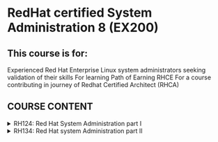 # RedHat certified System Administration 8 (EX200) #

##  This course is for: ##
Experienced Red Hat Enterprise Linux system administrators seeking validation of their skills
For learning Path of Earning RHCE
For a course contributing in journey of Redhat Certified Architect (RHCA)

## **COURSE CONTENT** ##

<details>
<summary>RH124: Red Hat System Administration part I</summary>
     <ul><li> - [ ] Get started with Red hat Linux</li>
     <li> - [ ] Access the command line.</li>
     <li> - [ ] Manage files from the command line</li>
     <li> - [ ] Get help in Red Hat Enterprise Linux</li>
     <li> - [ ] Create, view and edit text files</li>
     <li> - [ ] Manage local users and groups</li>
     <li> - [ ] Control access to files</li>
     <li> - [ ] Monitor and manage Linux processes</li>
     <li> - [ ] Control services and daemons</li>
     <li> - [ ] Configure and secure SSH</li>
     <li> - [ ] Analyze and store logs</li>
     <li> - [ ] Manage networking</li>
     <li> - [ ] Archive and transfer files</li>
     <li> - [ ] Install and update software</li>
     <li> - [ ] Access Linux file system</li>
     <li> - [ ] Analyze servers and get support</li>
</ul>
</details>
<details>
<summary>RH134: Red Hat system Administration part II</summary>
     <ul><li> - [ ] Improve command line productivity</li>
     <li> - [ ] Schedule future tasks.</li>
     <li> - [ ] Tune system performance</li>
     <li> - [ ] Control access to files with ACLs</li>
     <li> - [ ] Manage SELinux security</li>
     <li> - [ ] Manage basic storage</li>
     <li> - [ ] Manage logical volumes</li>
     <li> - [ ] Implement advanced storage features</li>
     <li> - [ ] Access network-attached storage</li>
     <li> - [ ] Control the boot process</li>
     <li> - [ ] Manage network security</li>
     <li> - [ ] Install Red Hat Enterprise Linux</li>
     <li> - [ ] Run Containers</li>
</ul>
</details>
